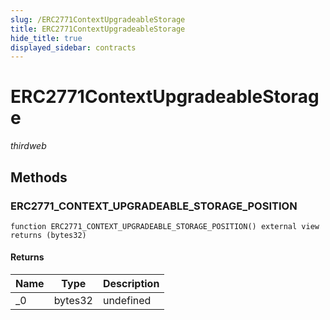 ```yaml
---
slug: /ERC2771ContextUpgradeableStorage
title: ERC2771ContextUpgradeableStorage
hide_title: true
displayed_sidebar: contracts
---
```


# ERC2771ContextUpgradeableStorage

_thirdweb_

## Methods

### ERC2771_CONTEXT_UPGRADEABLE_STORAGE_POSITION

```solidity
function ERC2771_CONTEXT_UPGRADEABLE_STORAGE_POSITION() external view returns (bytes32)
```

#### Returns

| Name | Type    | Description |
| ---- | ------- | ----------- |
| \_0  | bytes32 | undefined   |
